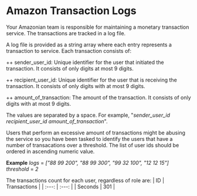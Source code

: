 # Amazon Transaction Logs
Your Amazonian team is responsible for maintaining a monetary transaction service. The transactions are tracked in a log file.

A log file is provided as a string array where each entry represents a transaction to service. Each transaction consists of:

++ sender_user_id: Unique identifier for the user that initiated the transaction. It consists of only digits at most 9 digits. 

++ recipient_user_id: Unique identifier for the user that is receiving the transaction. It consists of only digits with at most 9 digits. 

++ amount_of_transaction: The amount of the transaction. It consists of only digits with at most 9 digits. 

The values are separated by a space. For example, "_sender_user_id_ _recipient_user_id_ _amount_of_transaction_".

Users that perform an excessive amount of transactions might be abusing the service so you have been tasked to identify the users that have a number of transacations over a threshold. The list of user ids should be ordered in ascending numeric value. 

**Example**
_logs_ = _["88 99 200", "88 99 300", "99 32 100", "12 12 15"]_
_threshold_ = _2_


The transactions count for each user, regardless of role are: 
| ID | Transactions |
| :---:   | :---: | 
| Seconds | 301   |
